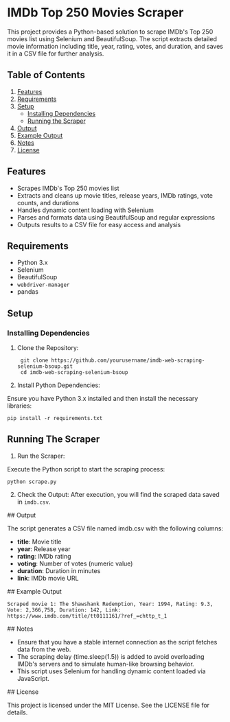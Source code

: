 # IMDb Top 250 Movies Scraper

This project provides a Python-based solution to scrape IMDb's Top 250 movies list using Selenium and BeautifulSoup. The script extracts detailed movie information including title, year, rating, votes, and duration, and saves it in a CSV file for further analysis.

## Table of Contents

1. [Features](#features)
2. [Requirements](#requirements)
3. [Setup](#setup)
   - [Installing Dependencies](#installing-dependencies)
   - [Running the Scraper](#running-the-scraper)
4. [Output](#output)
5. [Example Output](#example-output)
6. [Notes](#notes)
7. [License](#license)

## Features

- Scrapes IMDb's Top 250 movies list
- Extracts and cleans up movie titles, release years, IMDb ratings, vote counts, and durations
- Handles dynamic content loading with Selenium
- Parses and formats data using BeautifulSoup and regular expressions
- Outputs results to a CSV file for easy access and analysis

## Requirements

- Python 3.x
- Selenium
- BeautifulSoup
- `webdriver-manager`
- pandas

## Setup

### Installing Dependencies

1. Clone the Repository:

        git clone https://github.com/yourusername/imdb-web-scraping-selenium-bsoup.git
        cd imdb-web-scraping-selenium-bsoup

2. Install Python Dependencies:

Ensure you have Python 3.x installed and then install the necessary libraries:

    pip install -r requirements.txt

## Running The Scraper

1. Run the Scraper:

Execute the Python script to start the scraping process:

    python scrape.py

2. Check the Output:
After execution, you will find the scraped data saved in `imdb.csv`.

## Output

The script generates a CSV file named imdb.csv with the following columns:

- **title**: Movie title
- **year**: Release year
- **rating**: IMDb rating
- **voting**: Number of votes (numeric value)
- **duration**: Duration in minutes
- **link**: IMDb movie URL

## Example Output

    Scraped movie 1: The Shawshank Redemption, Year: 1994, Rating: 9.3, Vote: 2,366,758, Duration: 142, Link: https://www.imdb.com/title/tt0111161/?ref_=chttp_t_1

## Notes

- Ensure that you have a stable internet connection as the script fetches data from the web.
- The scraping delay (time.sleep(1.5)) is added to avoid overloading IMDb's servers and to simulate human-like browsing behavior.
- This script uses Selenium for handling dynamic content loaded via JavaScript.

## License

This project is licensed under the MIT License. See the LICENSE file for details.



